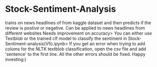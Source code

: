 # Stock-Sentiment-Analysis
trains on news headlines of from kaggle dataset and then predicts if the review is postive or negative.
Can be applied to news headlines from different websites
Needs improvement on accuracy>
You can either use Textblob or the trained clf model to classify the sentiment in Stock-Sentiment-analysis(V5).ipynb>
If you get an error when trying to add colums for the NLTK textblob classification, open the csv file and add 'sentence' to the first line. 
All the other errors should be fixed.
Happy investing:)
